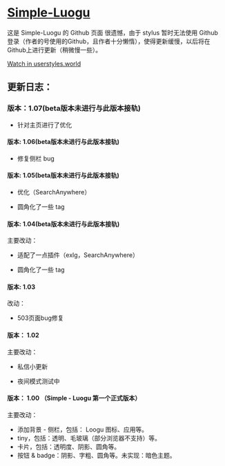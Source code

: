 # [Simple-Luogu](https://github.com/Acerkaio/Simple-Luogu/blob/main/Simple%20luogu.css)
这是 Simple-Luogu 的 Github 页面
很遗憾，由于 stylus 暂时无法使用 Github 登录（作者的号使用的Github，且作者十分懒惰），使得更新缓慢，以后将在Github上进行更新（稍微慢一些）。

[Watch in userstyles.world](https://userstyles.world/style/6062/simple-luogu-smart-luogu)

## 更新日志：

### 版本：1.07(beta版本未进行与此版本接轨)

- 针对主页进行了优化

#### 版本: 1.06(beta版本未进行与此版本接轨)

- 修复侧栏 bug

#### 版本: 1.05(beta版本未进行与此版本接轨)


- 优化（SearchAnywhere）

- 圆角化了一些 tag

#### 版本: 1.04(beta版本未进行与此版本接轨)
主要改动：

- 适配了一点插件（exlg，SearchAnywhere）

- 圆角化了一些 tag


#### 版本: 1.03
改动：

- 503页面bug修复

#### 版本： 1.02
主要改动：

- 私信小更新

- 夜间模式测试中



#### 版本： 1.00 （Simple - Luogu 第一个正式版本）
主要改动：

- 添加背景 - 侧栏，包括： Loogu 图标、应用等。
- tiny，包括：透明、毛玻璃（部分浏览器不支持）等。
- 卡片，包括：透明度、阴影、圆角等。
- 按钮 & badge：阴影、字粗、圆角等。未实现：暗色主题。

